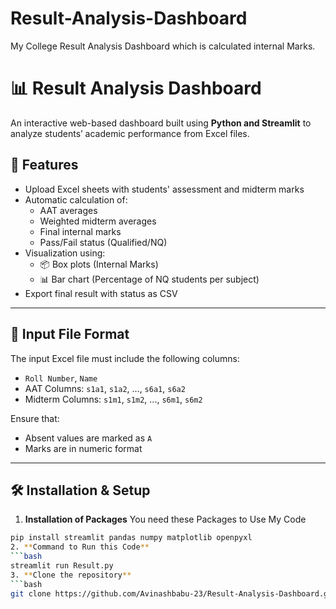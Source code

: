 # Result-Analysis-Dashboard
My College Result Analysis Dashboard which is calculated internal Marks.
# 📊 Result Analysis Dashboard

An interactive web-based dashboard built using **Python and Streamlit** to analyze students’ academic performance from Excel files.

## 🚀 Features

- Upload Excel sheets with students' assessment and midterm marks
- Automatic calculation of:
  - AAT averages
  - Weighted midterm averages
  - Final internal marks
  - Pass/Fail status (Qualified/NQ)
- Visualization using:
  - 📦 Box plots (Internal Marks)
  - 📊 Bar chart (Percentage of NQ students per subject)
- Export final result with status as CSV

---

## 🧾 Input File Format

The input Excel file must include the following columns:

- `Roll Number`, `Name`
- AAT Columns: `s1a1`, `s1a2`, ..., `s6a1`, `s6a2`
- Midterm Columns: `s1m1`, `s1m2`, ..., `s6m1`, `s6m2`

Ensure that:
- Absent values are marked as `A`
- Marks are in numeric format

---

## 🛠️ Installation & Setup

1. **Installation of Packages**
   You need these Packages to Use My Code
```bash
pip install streamlit pandas numpy matplotlib openpyxl
2. **Command to Run this Code**
```bash
streamlit run Result.py
3. **Clone the repository**
```bash
git clone https://github.com/Avinashbabu-23/Result-Analysis-Dashboard.git

